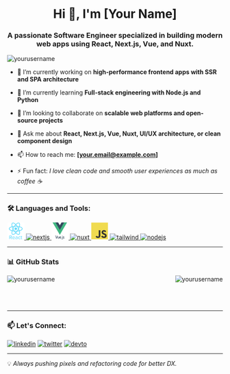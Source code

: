 <h1 align="center">Hi 👋, I'm [Your Name]</h1>
<h3 align="center">A passionate Software Engineer specialized in building modern web apps using React, Next.js, Vue, and Nuxt.</h3>

<p align="left"> <img src="https://komarev.com/ghpvc/?username=yourusername&label=Profile%20views&color=0e75b6&style=flat" alt="yourusername" /> </p>

- 🔭 I’m currently working on **high-performance frontend apps with SSR and SPA architecture**

- 🌱 I’m currently learning **Full-stack engineering with Node.js and Python**

- 👯 I’m looking to collaborate on **scalable web platforms and open-source projects**

- 💬 Ask me about **React, Next.js, Vue, Nuxt, UI/UX architecture, or clean component design**

- 📫 How to reach me: **[your.email@example.com]**

- ⚡ Fun fact: *I love clean code and smooth user experiences as much as coffee ☕*

---

### 🛠️ Languages and Tools:

<p align="left">
  <a href="https://reactjs.org/" target="_blank"> <img src="https://raw.githubusercontent.com/devicons/devicon/master/icons/react/react-original-wordmark.svg" alt="react" width="40" height="40"/> </a>
  <a href="https://nextjs.org/" target="_blank"> <img src="https://cdn.worldvectorlogo.com/logos/nextjs-2.svg" alt="nextjs" width="40" height="40"/> </a>
  <a href="https://vuejs.org/" target="_blank"> <img src="https://raw.githubusercontent.com/devicons/devicon/master/icons/vuejs/vuejs-original-wordmark.svg" alt="vuejs" width="40" height="40"/> </a>
  <a href="https://nuxt.com/" target="_blank"> <img src="https://nuxt.com/assets/design-kit/logo/icon-green.svg" alt="nuxt" width="40" height="40"/> </a>
  <a href="https://developer.mozilla.org/en-US/docs/Web/JavaScript" target="_blank"> <img src="https://raw.githubusercontent.com/devicons/devicon/master/icons/javascript/javascript-original.svg" alt="javascript" width="40" height="40"/> </a>
  <a href="https://tailwindcss.com/" target="_blank"> <img src="https://www.vectorlogo.zone/logos/tailwindcss/tailwindcss-icon.svg" alt="tailwind" width="40" height="40"/> </a>
  <a href="https://nodejs.org/" target="_blank"> <img src="https://cdn.worldvectorlogo.com/logos/nodejs-icon.svg" alt="nodejs" width="40" height="40"/> </a>
</p>

---

### 📊 GitHub Stats

<p><img align="left" src="https://github-readme-stats.vercel.app/api?username=yourusername&show_icons=true&theme=radical" alt="yourusername" /></p>
<p><img align="right" src="https://github-readme-streak-stats.herokuapp.com/?user=yourusername&theme=radical" alt="yourusername" /></p>

<br/><br/><br/><br/>

---

### 📫 Let's Connect:

<p align="left">
  <a href="https://linkedin.com/in/yourusername" target="blank"><img align="center" src="https://cdn.jsdelivr.net/npm/simple-icons@v3/icons/linkedin.svg" alt="linkedin" height="30" width="30" /></a>
  <a href="https://twitter.com/yourusername" target="blank"><img align="center" src="https://cdn.jsdelivr.net/npm/simple-icons@v3/icons/twitter.svg" alt="twitter" height="30" width="30" /></a>
  <a href="https://dev.to/yourusername" target="blank"><img align="center" src="https://cdn.jsdelivr.net/npm/simple-icons@v3/icons/dev-dot-to.svg" alt="devto" height="30" width="30" /></a>
</p>

---

💡 *Always pushing pixels and refactoring code for better DX.*

